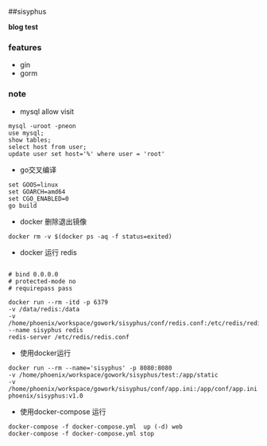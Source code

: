 ##sisyphus

**blog test**

### features

- gin
- gorm

### note
- mysql allow visit 
```
mysql -uroot -pneon
use mysql;
show tables;
select host from user;
update user set host='%' where user = 'root'
```

- go交叉编译
```
set GOOS=linux 
set GOARCH=amd64 
set CGO_ENABLED=0 
go build
```

- docker 删除退出镜像
```
docker rm -v $(docker ps -aq -f status=exited)
```

- docker 运行 redis

``` 

# bind 0.0.0.0
# protected-mode no
# requirepass pass

docker run --rm -itd -p 6379 
-v /data/redis:/data 
-v /home/phoenix/workspace/gowork/sisyphus/conf/redis.conf:/etc/redis/redis.conf 
--name sisyphus redis 
redis-server /etc/redis/redis.conf
```

- 使用docker运行

```$xslt
docker run --rm --name='sisyphus' -p 8080:8080 
-v /home/phoenix/workspace/gowork/sisyphus/test:/app/static 
-v  /home/phoenix/workspace/gowork/sisyphus/conf/app.ini:/app/conf/app.ini   
phoenix/sisyphus:v1.0

```

- 使用docker-compose 运行
```$xslt
docker-compose -f docker-compose.yml  up (-d) web
docker-compose -f docker-compose.yml stop

```

### 